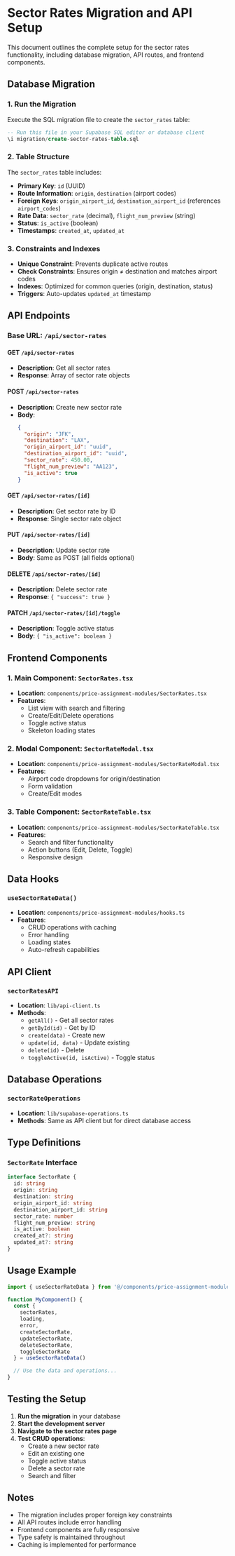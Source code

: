 # Sector Rates Migration and API Setup

This document outlines the complete setup for the sector rates functionality, including database migration, API routes, and frontend components.

## Database Migration

### 1. Run the Migration

Execute the SQL migration file to create the `sector_rates` table:

```sql
-- Run this file in your Supabase SQL editor or database client
\i migration/create-sector-rates-table.sql
```

### 2. Table Structure

The `sector_rates` table includes:

- **Primary Key**: `id` (UUID)
- **Route Information**: `origin`, `destination` (airport codes)
- **Foreign Keys**: `origin_airport_id`, `destination_airport_id` (references `airport_codes`)
- **Rate Data**: `sector_rate` (decimal), `flight_num_preview` (string)
- **Status**: `is_active` (boolean)
- **Timestamps**: `created_at`, `updated_at`

### 3. Constraints and Indexes

- **Unique Constraint**: Prevents duplicate active routes
- **Check Constraints**: Ensures origin ≠ destination and matches airport codes
- **Indexes**: Optimized for common queries (origin, destination, status)
- **Triggers**: Auto-updates `updated_at` timestamp

## API Endpoints

### Base URL: `/api/sector-rates`

#### GET `/api/sector-rates`
- **Description**: Get all sector rates
- **Response**: Array of sector rate objects

#### POST `/api/sector-rates`
- **Description**: Create new sector rate
- **Body**: 
  ```json
  {
    "origin": "JFK",
    "destination": "LAX", 
    "origin_airport_id": "uuid",
    "destination_airport_id": "uuid",
    "sector_rate": 450.00,
    "flight_num_preview": "AA123",
    "is_active": true
  }
  ```

#### GET `/api/sector-rates/[id]`
- **Description**: Get sector rate by ID
- **Response**: Single sector rate object

#### PUT `/api/sector-rates/[id]`
- **Description**: Update sector rate
- **Body**: Same as POST (all fields optional)

#### DELETE `/api/sector-rates/[id]`
- **Description**: Delete sector rate
- **Response**: `{ "success": true }`

#### PATCH `/api/sector-rates/[id]/toggle`
- **Description**: Toggle active status
- **Body**: `{ "is_active": boolean }`

## Frontend Components

### 1. Main Component: `SectorRates.tsx`
- **Location**: `components/price-assignment-modules/SectorRates.tsx`
- **Features**: 
  - List view with search and filtering
  - Create/Edit/Delete operations
  - Toggle active status
  - Skeleton loading states

### 2. Modal Component: `SectorRateModal.tsx`
- **Location**: `components/price-assignment-modules/SectorRateModal.tsx`
- **Features**:
  - Airport code dropdowns for origin/destination
  - Form validation
  - Create/Edit modes

### 3. Table Component: `SectorRateTable.tsx`
- **Location**: `components/price-assignment-modules/SectorRateTable.tsx`
- **Features**:
  - Search and filter functionality
  - Action buttons (Edit, Delete, Toggle)
  - Responsive design

## Data Hooks

### `useSectorRateData()`
- **Location**: `components/price-assignment-modules/hooks.ts`
- **Features**:
  - CRUD operations with caching
  - Error handling
  - Loading states
  - Auto-refresh capabilities

## API Client

### `sectorRatesAPI`
- **Location**: `lib/api-client.ts`
- **Methods**:
  - `getAll()` - Get all sector rates
  - `getById(id)` - Get by ID
  - `create(data)` - Create new
  - `update(id, data)` - Update existing
  - `delete(id)` - Delete
  - `toggleActive(id, isActive)` - Toggle status

## Database Operations

### `sectorRateOperations`
- **Location**: `lib/supabase-operations.ts`
- **Methods**: Same as API client but for direct database access

## Type Definitions

### `SectorRate` Interface
```typescript
interface SectorRate {
  id: string
  origin: string
  destination: string
  origin_airport_id: string
  destination_airport_id: string
  sector_rate: number
  flight_num_preview: string
  is_active: boolean
  created_at?: string
  updated_at?: string
}
```

## Usage Example

```typescript
import { useSectorRateData } from '@/components/price-assignment-modules/hooks'

function MyComponent() {
  const {
    sectorRates,
    loading,
    error,
    createSectorRate,
    updateSectorRate,
    deleteSectorRate,
    toggleSectorRate
  } = useSectorRateData()

  // Use the data and operations...
}
```

## Testing the Setup

1. **Run the migration** in your database
2. **Start the development server**
3. **Navigate to the sector rates page**
4. **Test CRUD operations**:
   - Create a new sector rate
   - Edit an existing one
   - Toggle active status
   - Delete a sector rate
   - Search and filter

## Notes

- The migration includes proper foreign key constraints
- All API routes include error handling
- Frontend components are fully responsive
- Type safety is maintained throughout
- Caching is implemented for performance

